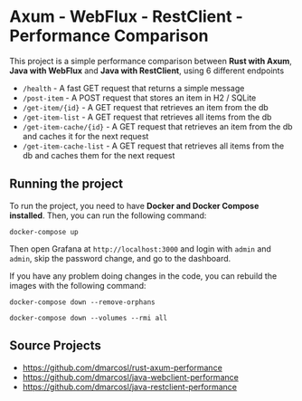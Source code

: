# Axum - WebFlux - RestClient - Performance Comparison

This project is a simple performance comparison between **Rust with Axum**, **Java with WebFlux** and **Java with RestClient**, using 6 different endpoints

- `/health` - A fast GET request that returns a simple message
- `/post-item` - A POST request that stores an item in H2 / SQLite
- `/get-item/{id}` - A GET request that retrieves an item from the db
- `/get-item-list` - A GET request that retrieves all items from the db
- `/get-item-cache/{id}` - A GET request that retrieves an item from the db and caches it for the next request
- `/get-item-cache-list` - A GET request that retrieves all items from the db and caches them for the next request

## Running the project

To run the project, you need to have **Docker and Docker Compose installed**. Then, you can run the following command:

`docker-compose up`

Then open Grafana at `http://localhost:3000` and login with `admin` and `admin`, skip the password change, and go to the dashboard.

If you have any problem doing changes in the code, you can rebuild the images with the following command:

`docker-compose down --remove-orphans`

`docker-compose down --volumes --rmi all`

## Source Projects

- https://github.com/dmarcosl/rust-axum-performance
- https://github.com/dmarcosl/java-webclient-performance
- https://github.com/dmarcosl/java-restclient-performance
